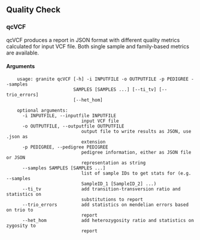 ## Quality Check

### qcVCF
qcVCF produces a report in JSON format with different quality metrics calculated for input VCF file. Both single sample and family-based metrics are available.

#### Arguments
```text
    usage: granite qcVCF [-h] -i INPUTFILE -o OUTPUTFILE -p PEDIGREE --samples
                         SAMPLES [SAMPLES ...] [--ti_tv] [--trio_errors]
                         [--het_hom]

    optional arguments:
      -i INPUTFILE, --inputfile INPUTFILE
                            input VCF file
      -o OUTPUTFILE, --outputfile OUTPUTFILE
                            output file to write results as JSON, use .json as
                            extension
      -p PEDIGREE, --pedigree PEDIGREE
                            pedigree information, either as JSON file or JSON
                            representation as string
      --samples SAMPLES [SAMPLES ...]
                            list of sample IDs to get stats for (e.g. --samples
                            SampleID_1 [SampleID_2] ...)
      --ti_tv               add transition-transversion ratio and statistics on
                            substitutions to report
      --trio_errors         add statistics on mendelian errors based on trio to
                            report
      --het_hom             add heterozygosity ratio and statistics on zygosity to
                            report
```
